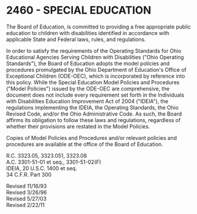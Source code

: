 2460 - SPECIAL EDUCATION
========================

The Board of Education, is committed to providing a free appropriate
public education to children with disabilities identified in accordance
with applicable State and Federal laws, rules, and regulations.

In order to satisfy the requirements of the Operating Standards for Ohio
Educational Agencies Serving Children with Disabilities ("Ohio Operating
Standards"), the Board of Education adopts the model policies and
procedures promulgated by the Ohio Department of Education's Office of
Exceptional Children (ODE-OEC), which is incorporated by reference into
this policy. While the Special Education Model Policies and Procedures
("Model Policies") issued by the ODE-OEC are comprehensive, the document
does not include every requirement set forth in the Individuals with
Disabilities Education Improvement Act of 2004 ("IDEIA"), the
regulations implementing the IDEIA, the Operating Standards, the Ohio
Revised Code, and/or the Ohio Administrative Code. As such, the Board
affirms its obligation to follow these laws and regulations, regardless
of whether their provisions are restated in the Model Policies.

Copies of Model Policies and Procedures and/or relevant policies and
procedures are available at the office of the Board of Education.

R.C. 3323.05, 3323.051, 3323.08\
 A.C. 3301-51-01 et seq., 3301-51-02(F)\
 IDEIA, 20 U.S.C. 1400 et seq.\
 34 C.F.R. Part 300

Revised 11/16/93\
 Revised 3/26/96\
 Revised 5/27/03\
 Revised 2/22/11

